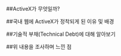 ##ActiveX가 무엇일까?  

##국내 웹에 ActiveX가 정착되게 된 이유 및 배경  

##기술적 부채(Technical Debt)에 대해 알아보기  

##위 내용을 조사하며 느낀 점  
